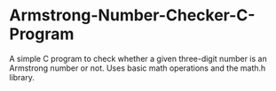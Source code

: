 # Armstrong-Number-Checker-C-Program
A simple C program to check whether a given three-digit number is an Armstrong number or not. Uses basic math operations and the math.h library.
